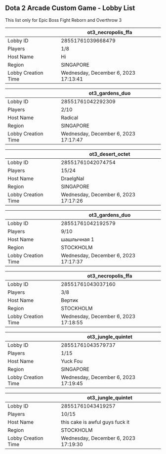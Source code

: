## Dota 2 Arcade Custom Game - Lobby List

This list only for Epic Boss Fight Reborn and Overthrow 3

|  | ot3_necropolis_ffa |
| ------ | ------ |
| Lobby ID | 28551761039668479 |
| Players | 1/8 |
| Host Name | Hi |
| Region | SINGAPORE |
| Lobby Creation Time | Wednesday, December 6, 2023 17:13:41 |


|  | ot3_gardens_duo |
| ------ | ------ |
| Lobby ID | 28551761042292309 |
| Players | 2/10 |
| Host Name | Radical |
| Region | SINGAPORE |
| Lobby Creation Time | Wednesday, December 6, 2023 17:17:47 |


|  | ot3_desert_octet |
| ------ | ------ |
| Lobby ID | 28551761042074754 |
| Players | 15/24 |
| Host Name | DraelgNaI |
| Region | SINGAPORE |
| Lobby Creation Time | Wednesday, December 6, 2023 17:17:26 |


|  | ot3_gardens_duo |
| ------ | ------ |
| Lobby ID | 28551761042192579 |
| Players | 9/10 |
| Host Name | шашлычная 1 |
| Region | STOCKHOLM |
| Lobby Creation Time | Wednesday, December 6, 2023 17:17:37 |


|  | ot3_necropolis_ffa |
| ------ | ------ |
| Lobby ID | 28551761043037160 |
| Players | 3/8 |
| Host Name | Вертик |
| Region | STOCKHOLM |
| Lobby Creation Time | Wednesday, December 6, 2023 17:18:55 |


|  | ot3_jungle_quintet |
| ------ | ------ |
| Lobby ID | 28551761043579737 |
| Players | 1/15 |
| Host Name | Yuck Fou |
| Region | SINGAPORE |
| Lobby Creation Time | Wednesday, December 6, 2023 17:19:45 |


|  | ot3_jungle_quintet |
| ------ | ------ |
| Lobby ID | 28551761043419257 |
| Players | 10/15 |
| Host Name | this cake is awful guys fuck it |
| Region | STOCKHOLM |
| Lobby Creation Time | Wednesday, December 6, 2023 17:19:30 |


